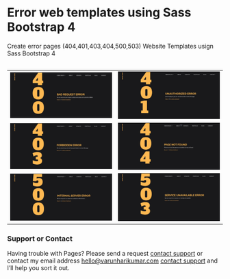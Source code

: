 # Error web templates using Sass Bootstrap 4

Create error pages (404,401,403,404,500,503) Website Templates usign Sass
Bootstrap 4
<br>
<br>

<table>
  <tbody>
    <tr>
      <td>
        <img
          src="https://github.com/varunharikumar/Error-web-templates-using-Sass-Bootstrap4/blob/master/screenshots/Error-400.JPG"
          alt="error 400 website templates"
        />
      </td>
      <td>
        <img
          src="https://github.com/varunharikumar/Error-web-templates-using-Sass-Bootstrap4/blob/master/screenshots/Error-401.JPG"
          alt="error 401 website templates"
        />
      </td>     
    </tr>
    <tr>
      <td>
        <img
          src="https://github.com/varunharikumar/Error-web-templates-using-Sass-Bootstrap4/blob/master/screenshots/Error-403.JPG"
          alt="error 403 website templates"
        />
      </td>
      <td>
        <img
          src="https://github.com/varunharikumar/Error-web-templates-using-Sass-Bootstrap4/blob/master/screenshots/Error-404.JPG"
          alt="error 400 website templates"
        />
      </td>      
    </tr>
    <tr>
      <td>
        <img
          src="https://github.com/varunharikumar/Error-web-templates-using-Sass-Bootstrap4/blob/master/screenshots/Error-500.JPG"
          alt="error 401 website templates"
        />
      </td>
      <td>
        <img
          src="https://github.com/varunharikumar/Error-web-templates-using-Sass-Bootstrap4/blob/master/screenshots/Error-503.JPG"
          alt="error 403 website templates"
        />
      </td>     
    </tr>
  </tbody>
</table>



### Support or Contact

Having trouble with Pages? Please send a request [contact support](https://varunharikumar.com/lets-talk.php) or contact my email address hello@varunharikumar.com [contact support](hello@varunharikumar.com) and I’ll help you sort it out.
